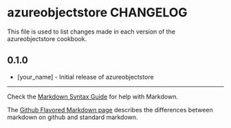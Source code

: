 azureobjectstore CHANGELOG
==========================

This file is used to list changes made in each version of the azureobjectstore cookbook.

0.1.0
-----
- [your_name] - Initial release of azureobjectstore

- - -
Check the [Markdown Syntax Guide](http://daringfireball.net/projects/markdown/syntax) for help with Markdown.

The [Github Flavored Markdown page](http://github.github.com/github-flavored-markdown/) describes the differences between markdown on github and standard markdown.
